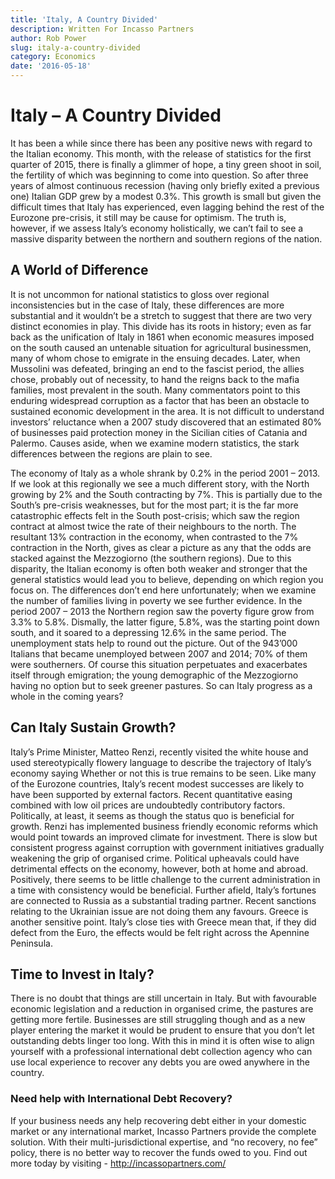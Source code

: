 ```yaml
---
title: 'Italy, A Country Divided'
description: Written For Incasso Partners
author: Rob Power
slug: italy-a-country-divided
category: Economics
date: '2016-05-18'
---
```

# Italy – A Country Divided
It has been a while since there has been any positive news with regard to the Italian economy. This month, with the release of statistics for the first quarter of 2015, there is finally a glimmer of hope, a tiny green shoot in soil, the fertility of which was beginning to come into question. So after three years of almost continuous recession (having only briefly exited a previous one) Italian GDP grew by a modest 0.3%. This growth is small but given the difficult times that Italy has experienced, even lagging behind the rest of the Eurozone pre-crisis, it still may be cause for optimism. The truth is, however, if we assess Italy’s economy holistically, we can’t fail to see a massive disparity between the northern and southern regions of the nation.
## A World of Difference
It is not uncommon for national statistics to gloss over regional inconsistencies but in the case of Italy, these differences are more substantial and it wouldn’t be a stretch to suggest that there are two very distinct economies in play. This divide has its roots in history; even as far back as the unification of Italy in 1861 when economic measures imposed on the south caused an untenable situation for agricultural businessmen, many of whom chose to emigrate in the ensuing decades. Later, when Mussolini was defeated, bringing an end to the fascist period, the allies chose, probably out of necessity, to hand the reigns back to the mafia families, most prevalent in the south. Many commentators point to this enduring widespread corruption as a factor that has been an obstacle to sustained economic development in the area. It is not difficult to understand investors’ reluctance when a 2007 study discovered that an estimated 80% of businesses paid protection money in the Sicilian cities of Catania and Palermo. Causes aside, when we examine modern statistics, the stark differences between the regions are plain to see.

The economy of Italy as a whole shrank by 0.2% in the period 2001 – 2013. If we look at this regionally we see a much different story, with the North growing by 2% and the South contracting by 7%. This is partially due to the South’s pre-crisis weaknesses, but for the most part; it is the far more catastrophic effects felt in the South post-crisis; which saw the region contract at almost twice the rate of their neighbours to the north. The resultant 13% contraction in the economy, when contrasted to the 7% contraction in the North, gives as clear a picture as any that the odds are stacked against the Mezzogiorno (the southern regions). Due to this disparity, the Italian economy is often both weaker and stronger that the general statistics would lead you to believe, depending on which region you focus on. The differences don’t end here unfortunately; when we examine the number of families living in poverty we see further evidence. In the period 2007 – 2013 the Northern region saw the poverty figure grow from 3.3% to 5.8%. Dismally, the latter figure, 5.8%, was the starting point down south, and it soared to a depressing 12.6% in the same period. The unemployment stats help to round out the picture. Out of the 943’000 Italians that became unemployed between 2007 and 2014; 70% of them were southerners. Of course this situation perpetuates and exacerbates itself through emigration; the young demographic of the Mezzogiorno having no option but to seek greener pastures. So can Italy progress as a whole in the coming years?
## Can Italy Sustain Growth?
Italy’s Prime Minister, Matteo Renzi, recently visited the white house and used stereotypically flowery language to describe the trajectory of Italy’s economy saying   Whether or not this is true remains to be seen. Like many of the Eurozone countries, Italy’s recent modest successes are likely to have been supported by external factors. Recent quantitative easing combined with low oil prices are undoubtedly contributory factors. Politically, at least, it seems as though the status quo is beneficial for growth. Renzi has implemented business friendly economic reforms which would point towards an improved climate for investment. There is slow but consistent progress against corruption with government initiatives gradually weakening the grip of organised crime. Political upheavals could have detrimental effects on the economy, however, both at home and abroad. Positively, there seems to be little challenge to the current administration in a time with consistency would be beneficial. Further afield, Italy’s fortunes are connected to Russia as a substantial trading partner. Recent sanctions relating to the Ukrainian issue are not doing them any favours. Greece is another sensitive point. Italy’s close ties with Greece mean that, if they did defect from the Euro, the effects would be felt right across the Apennine Peninsula. 
## Time to Invest in Italy?
There is no doubt that things are still uncertain in Italy. But with favourable economic legislation and a reduction in organised crime, the pastures are getting more fertile. Businesses are still struggling though and as a new player entering the market it would be prudent to ensure that you don’t let outstanding debts linger too long. With this in mind it is often wise to align yourself with a professional international debt collection agency who can use local experience to recover any debts you are owed anywhere in the country.
### Need help with International Debt Recovery?
If your business needs any help recovering debt either in your domestic market or any international market, Incasso Partners provide the complete solution. With their multi-jurisdictional expertise, and “no recovery, no fee” policy, there is no better way to recover the funds owed to you.
Find out more today by visiting - http://incassopartners.com/



